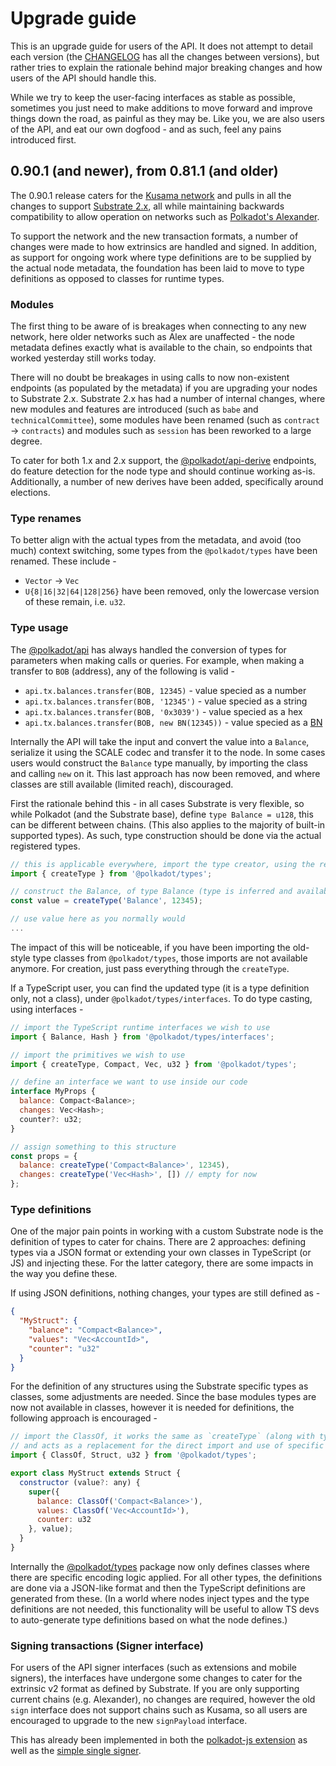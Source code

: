 # Upgrade guide

This is an upgrade guide for users of the API. It does not attempt to detail each version (the [CHANGELOG](CHANGELOG.md) has all the changes between versions), but rather tries to explain the rationale behind major breaking changes and how users of the API should handle this.

While we try to keep the user-facing interfaces as stable as possible, sometimes you just need to make additions to move forward and improve things down the road, as painful as they may be. Like you, we are also users of the API, and eat our own dogfood - and as such, feel any pains introduced first.

## 0.90.1 (and newer), from 0.81.1 (and older)

The 0.90.1 release caters for the [Kusama network](https://kusama.network/) and pulls in all the changes to support [Substrate 2.x](https://github.com/paritytech/substrate), all while maintaining backwards compatibility to allow operation on networks such as [Polkadot's Alexander](https://polkadot.network/).

To support the network and the new transaction formats, a number of changes were made to how extrinsics are handled and signed. In addition, as support for ongoing work where type definitions are to be supplied by the actual node metadata, the foundation has been laid to move to type definitions as opposed to classes for runtime types.

### Modules

The first thing to be aware of is breakages when connecting to any new network, here older networks such as Alex are unaffected - the node metadata defines exactly what is available to the chain, so endpoints that worked yesterday still works today.

There will no doubt be breakages in using calls to now non-existent endpoints (as populated by the metadata) if you are upgrading your nodes to Substrate 2.x. Substrate 2.x has had a number of internal changes, where new modules and features are introduced (such as `babe` and `technicalCommittee`), some modules have been renamed (such as `contract` -> `contracts`) and modules such as `session` has been reworked to a large degree.

To cater for both 1.x and 2.x support, the [@polkadot/api-derive](packages/api-derive) endpoints, do feature detection for the node type and should continue working as-is. Additionally, a number of new derives have been added, specifically around elections.

### Type renames

To better align with the actual types from the metadata, and avoid (too much) context switching, some types from the `@polkadot/types` have been renamed. These include -

- `Vector` -> `Vec`
- `U{8|16|32|64|128|256}` have been removed, only the lowercase version of these remain, i.e. `u32`.

### Type usage

The [@polkadot/api](packages/api) has always handled the conversion of types for parameters when making calls or queries. For example, when making a transfer to `BOB` (address), any of the following is valid -

- `api.tx.balances.transfer(BOB, 12345)` - value specied as a number
- `api.tx.balances.transfer(BOB, '12345')` - value specied as a string
- `api.tx.balances.transfer(BOB, '0x3039')` - value specied as a hex
- `api.tx.balances.transfer(BOB, new BN(12345))` - value specied as a [BN](https://github.com/indutny/bn.js/)

Internally the API will take the input and convert the value into a `Balance`, serialize it using the SCALE codec and transfer it to the node. In some cases users would construct the `Balance` type manually, by importing the class and calling `new` on it. This last approach has now been removed, and where classes are still available (limited reach), discouraged.

First the rationale behind this - in all cases Substrate is very flexible, so while Polkadot (and the Substrate base), define `type Balance = u128`, this can be different between chains. (This also applies to the majority of built-in supported types). As such, type construction should be done via the actual registered types.

```js
// this is applicable everywhere, import the type creator, using the registry
import { createType } from '@polkadot/types';

// construct the Balance, of type Balance (type is inferred and available with TS)
const value = createType('Balance', 12345);

// use value here as you normally would
...
```

The impact of this will be noticeable, if you have been importing the old-style type classes from `@polkadot/types`, those imports are not available anymore. For creation, just pass everything through the `createType`.

If a TypeScript user, you can find the updated type (it is a type definition only, not a class), under `@polkadot/types/interfaces`. To do type casting, using interfaces -

```js
// import the TypeScript runtime interfaces we wish to use
import { Balance, Hash } from '@polkadot/types/interfaces';

// import the primitives we wish to use
import { createType, Compact, Vec, u32 } from '@polkadot/types';

// define an interface we want to use inside our code
interface MyProps {
  balance: Compact<Balance>;
  changes: Vec<Hash>;
  counter?: u32;
}

// assign something to this structure
const props = {
  balance: createType('Compact<Balance>', 12345),
  changes: createType('Vec<Hash>', []) // empty for now
};
```

### Type definitions

One of the major pain points in working with a custom Substrate node is the definition of types to cater for chains. There are 2 approaches: defining types via a JSON format or extending your own classes in TypeScript (or JS) and injecting these. For the latter category, there are some impacts in the way you define these.

If using JSON definitions, nothing changes, your types are still defined as -

```json
{
  "MyStruct": {
    "balance": "Compact<Balance>",
    "values": "Vec<AccountId>",
    "counter": "u32"
  }
}
```

For the definition of any structures using the Substrate specific types as classes, some adjustments are needed. Since the base modules types are now not available in classes, however it is needed for definitions, the following approach is encouraged -

```js
// import the ClassOf, it works the same as `createType` (along with type detection)
// and acts as a replacement for the direct import and use of specific classes
import { ClassOf, Struct, u32 } from '@polkadot/types';

export class MyStruct extends Struct {
  constructor (value?: any) {
    super({
      balance: ClassOf('Compact<Balance>'),
      values: ClassOf('Vec<AccountId>'),
      counter: u32
    }, value);
  }
}
```

Internally the [@polkadot/types](packages/types) package now only defines classes where there are specific encoding logic applied. For all other types, the definitions are done via a JSON-like format and then the TypeScript definitions are generated from these. (In a world where nodes inject types and the type definitions are not needed, this functionality will be useful to allow TS devs to auto-generate type definitions based on what the node defines.)

### Signing transactions (Signer interface)

For users of the API signer interfaces (such as extensions and mobile signers), the interfaces have undergone some changes to cater for the extrinsic v2 format as defined by Substrate. If you are only supporting current chains (e.g. Alexander), no changes are required, however the old `sign` interface does not support chains such as Kusama, so all users are encouraged to upgrade to the new `signPayload` interface.

This has already been implemented in both the [polkadot-js extension](https://github.com/polkadot-js/extension/blob/5f22f67d558655c605eb6f6beecef6826ed6c159/packages/extension/src/page/Signer.ts#L16v) as well as the [simple single signer](https://github.com/polkadot-js/api/blob/d56905d1b566be6f17eb570ac01448378fc91b67/packages/api/test/util/SingleAccountSigner.ts#L37).

